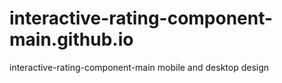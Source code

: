 # interactive-rating-component-main.github.io
interactive-rating-component-main mobile and desktop design
